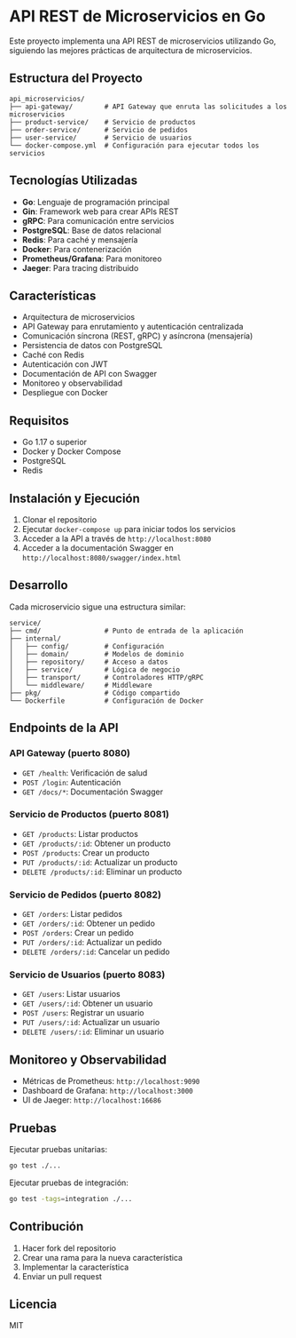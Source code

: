 # API REST de Microservicios en Go

Este proyecto implementa una API REST de microservicios utilizando Go, siguiendo las mejores prácticas de arquitectura de microservicios.

## Estructura del Proyecto

```
api_microservicios/
├── api-gateway/        # API Gateway que enruta las solicitudes a los microservicios
├── product-service/    # Servicio de productos
├── order-service/      # Servicio de pedidos
├── user-service/       # Servicio de usuarios
└── docker-compose.yml  # Configuración para ejecutar todos los servicios
```

## Tecnologías Utilizadas

- **Go**: Lenguaje de programación principal
- **Gin**: Framework web para crear APIs REST
- **gRPC**: Para comunicación entre servicios
- **PostgreSQL**: Base de datos relacional
- **Redis**: Para caché y mensajería
- **Docker**: Para contenerización
- **Prometheus/Grafana**: Para monitoreo
- **Jaeger**: Para tracing distribuido

## Características

- Arquitectura de microservicios
- API Gateway para enrutamiento y autenticación centralizada
- Comunicación síncrona (REST, gRPC) y asíncrona (mensajería)
- Persistencia de datos con PostgreSQL
- Caché con Redis
- Autenticación con JWT
- Documentación de API con Swagger
- Monitoreo y observabilidad
- Despliegue con Docker

## Requisitos

- Go 1.17 o superior
- Docker y Docker Compose
- PostgreSQL
- Redis

## Instalación y Ejecución

1. Clonar el repositorio
2. Ejecutar `docker-compose up` para iniciar todos los servicios
3. Acceder a la API a través de `http://localhost:8080`
4. Acceder a la documentación Swagger en `http://localhost:8080/swagger/index.html`

## Desarrollo

Cada microservicio sigue una estructura similar:

```
service/
├── cmd/                # Punto de entrada de la aplicación
├── internal/
│   ├── config/         # Configuración
│   ├── domain/         # Modelos de dominio
│   ├── repository/     # Acceso a datos
│   ├── service/        # Lógica de negocio
│   ├── transport/      # Controladores HTTP/gRPC
│   └── middleware/     # Middleware
├── pkg/                # Código compartido
└── Dockerfile          # Configuración de Docker
```

## Endpoints de la API

### API Gateway (puerto 8080)

- `GET /health`: Verificación de salud
- `POST /login`: Autenticación
- `GET /docs/*`: Documentación Swagger

### Servicio de Productos (puerto 8081)

- `GET /products`: Listar productos
- `GET /products/:id`: Obtener un producto
- `POST /products`: Crear un producto
- `PUT /products/:id`: Actualizar un producto
- `DELETE /products/:id`: Eliminar un producto

### Servicio de Pedidos (puerto 8082)

- `GET /orders`: Listar pedidos
- `GET /orders/:id`: Obtener un pedido
- `POST /orders`: Crear un pedido
- `PUT /orders/:id`: Actualizar un pedido
- `DELETE /orders/:id`: Cancelar un pedido

### Servicio de Usuarios (puerto 8083)

- `GET /users`: Listar usuarios
- `GET /users/:id`: Obtener un usuario
- `POST /users`: Registrar un usuario
- `PUT /users/:id`: Actualizar un usuario
- `DELETE /users/:id`: Eliminar un usuario

## Monitoreo y Observabilidad

- Métricas de Prometheus: `http://localhost:9090`
- Dashboard de Grafana: `http://localhost:3000`
- UI de Jaeger: `http://localhost:16686`

## Pruebas

Ejecutar pruebas unitarias:

```bash
go test ./...
```

Ejecutar pruebas de integración:

```bash
go test -tags=integration ./...
```

## Contribución

1. Hacer fork del repositorio
2. Crear una rama para la nueva característica
3. Implementar la característica
4. Enviar un pull request

## Licencia

MIT
